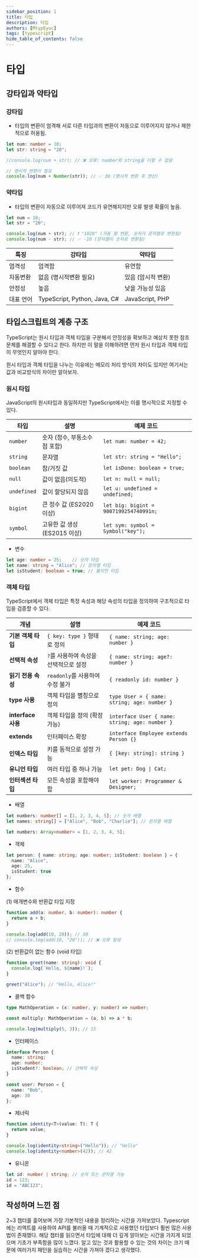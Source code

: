 ```yaml
---
sidebar_position: 1
title: 타입
description: 타입
authors: [MtypEyuc]
tags: [typescript]
hide_table_of_contents: false
---
```


# 타입

## 강타입과 약타입
### 강타입
- 타입의 변환이 엄격해 서로 다른 타입과의 변환이 자동으로 이루어지지 않거나 제한적으로 허용됨.
````typescript
let num: number = 10;
let str: string = "20";

//console.log(num + str); // ❌ 오류: number와 string을 더할 수 없음

// 명시적 변환이 필요
console.log(num + Number(str)); // ✅ 30 (명시적 변환 후 연산)
````
### 약타입
- 타입의 변환이 자동으로 이루어져 코드가 유연해지지만 오류 발생 확률이 높음.
````javascript
let num = 10;
let str = "20";

console.log(num + str); // ❗ "1020" (자동 형 변환, 숫자가 문자열로 변환됨)
console.log(num - str); // ✅ -10 (문자열이 숫자로 변환됨)


````

| 특징    | 강타입                          | 약타입             |
|-------|------------------------------|-----------------|
| 엄격성   | 엄격함                          | 유연함             |
| 자동변환  | 없음 (명시적변환 필요)                | 있음 (암시적 변환)     |
| 안정성   | 높음                           | 낮을 가능성 있음       |
| 대표 언어 | TypeScript, Python, Java, C# | JavaScript, PHP |

## 타입스크립트의 계층 구조


TypeScript는 원시 타입과 객체 타입을 구분해서 안정성을 확보하고 예상치 못한 참조 문제를 해결할 수 있다고 한다.
하지만 이 말을 이해하려면 먼저 원시 타입과 객체 타입이 무엇인지 알아야 한다.

원시 타입과 객체 타입을 나누는 이유에는 메모리 처리 방식의 차이도 있지만 여기서는 값과 비교방식의 차이만 알아보자.

### 원시 타입
JavaScript의 원시타입과 동일하지만 TypeScript에서는 이를 명시적으로 지정할 수 있다.

| 타입       | 설명                          | 예제 코드 |
|-----------|-----------------------------|-----------|
| `number`  | 숫자 (정수, 부동소수점 포함) | `let num: number = 42;` |
| `string`  | 문자열                        | `let str: string = "Hello";` |
| `boolean` | 참/거짓 값                    | `let isDone: boolean = true;` |
| `null`    | 값이 없음(의도적)             | `let n: null = null;` |
| `undefined` | 값이 할당되지 않음           | `let u: undefined = undefined;` |
| `bigint`  | 큰 정수 값 (ES2020 이상)      | `let big: bigint = 9007199254740991n;` |
| `symbol`  | 고유한 값 생성 (ES2015 이상)  | `let sym: symbol = Symbol("key");` |

- 변수
````typescript
let age: number = 25;    // 숫자 타입
let name: string = "Alice"; // 문자열 타입
let isStudent: boolean = true; // 불리언 타입
````

### 객체 타입
TypeScript에서 객체 타입은 특정 속성과 해당 속성의 타입을 정의하여 구조적으로 타입을 검증할 수 있다.

| 개념            | 설명                                       | 예제 코드 |
|----------------|----------------------------------------|-----------|
| **기본 객체 타입** | `{ key: type }` 형태로 정의                 | `{ name: string; age: number }` |
| **선택적 속성**  | `?`를 사용하여 속성을 선택적으로 설정         | `{ name: string; age?: number }` |
| **읽기 전용 속성** | `readonly`를 사용하여 수정 불가              | `{ readonly id: number }` |
| **type 사용**    | 객체 타입을 별칭으로 정의                    | `type User = { name: string; age: number }` |
| **interface 사용** | 객체 타입을 정의 (확장 가능)                | `interface User { name: string; age: number }` |
| **extends**     | 인터페이스 확장                              | `interface Employee extends Person {}` |
| **인덱스 타입**  | 키를 동적으로 설정 가능                      | `{ [key: string]: string }` |
| **유니언 타입**  | 여러 타입 중 하나 가능                      | `let pet: Dog \| Cat;` |
| **인터섹션 타입** | 모든 속성을 포함해야 함                     | `let worker: Programmer & Designer;` |


- 배열
```typescript
let numbers: number[] = [1, 2, 3, 4, 5]; // 숫자 배열
let names: string[] = ["Alice", "Bob", "Charlie"]; // 문자열 배열
```

````typescript
let numbers: Array<number> = [1, 2, 3, 4, 5];
````

- 객체
````typescript
let person: { name: string; age: number; isStudent: boolean } = {
  name: "Alice",
  age: 25,
  isStudent: true
};
````
- 함수

(1) 매개변수와 반환값 타입 지정
````typescript
function add(a: number, b: number): number {
  return a + b;
}

console.log(add(10, 20)); // 30
// console.log(add(10, "20")); // ❌ 오류 발생
````
(2) 반환값이 없는 함수 (void 타입)
````typescript
function greet(name: string): void {
  console.log(`Hello, ${name}!`);
}

greet("Alice"); // "Hello, Alice!"
````
- 콜백 함수
````typescript
type MathOperation = (x: number, y: number) => number;

const multiply: MathOperation = (a, b) => a * b;

console.log(multiply(5, 3)); // 15
````

- 인터페이스
````typescript
interface Person {
  name: string;
  age: number;
  isStudent?: boolean; // 선택적 속성
}

const user: Person = {
  name: "Bob",
  age: 30
};
````
- 제너릭
```typescript
function identity<T>(value: T): T {
  return value;
}

console.log(identity<string>("Hello")); // "Hello"
console.log(identity<number>(42)); // 42
```
- 유니온
```typescript
let id: number | string; // 숫자 또는 문자열 가능
id = 123;
id = "ABC123";
```

## 작성하며 느낀 점
2~3 챕터를 흝어보며 가장 기본적인 내용을 정리하는 시간을 가져보았다.
Typescript에는 리엑트를 사용하여 API를 불러올 때 기계적으로 사용했던 타입보다 훨씬 많은 사용법이 존재했다.
해당 챕터를 읽으면서 타입에 대해 더 깊게 알아보는 시간을 가지게 되었으며 기초가 부족함을 많이 느꼈다.
알고 있는 것과 활용할 수 있는 것의 차이는 크기 때문에 여러가지 패턴을 실습하는 시간을 가져야 겠다고 생각했다.



